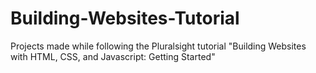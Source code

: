 # Building-Websites-Tutorial
Projects made while following the Pluralsight tutorial "Building Websites with HTML, CSS, and Javascript: Getting Started"
